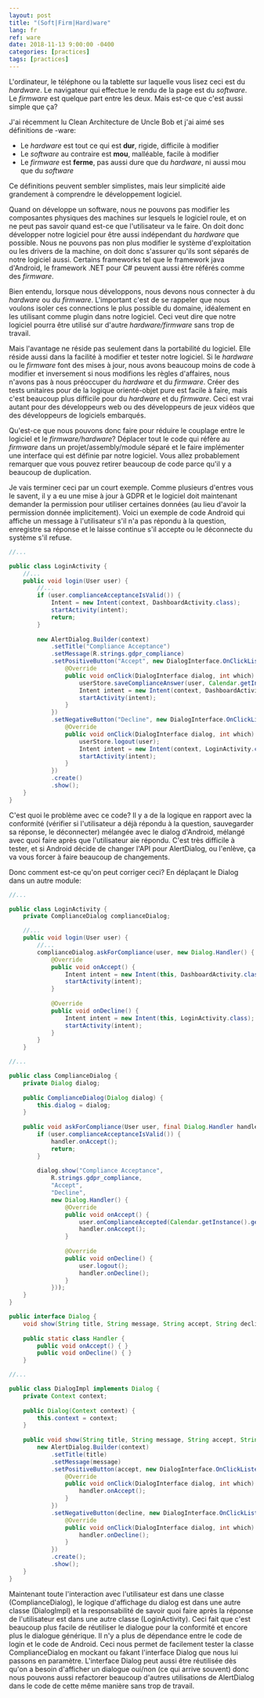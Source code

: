 ```yaml
---
layout: post
title: "(Soft|Firm|Hard)ware"
lang: fr
ref: ware
date: 2018-11-13 9:00:00 -0400
categories: [practices]
tags: [practices]
---
```

L'ordinateur, le téléphone ou la tablette sur laquelle vous lisez ceci est du *hardware*. Le navigateur qui effectue le rendu de la page est du *software*. Le *firmware* est quelque part entre les deux. Mais est-ce que c'est aussi simple que ça?

J'ai récemment lu Clean Architecture de Uncle Bob et j'ai aimé ses définitions de -ware:
* Le *hardware* est tout ce qui est **dur**, rigide, difficile à modifier
* Le *software* au contraire est **mou**, malléable, facile à modifier
* Le *firmware* est **ferme**, pas aussi dure que du *hardware*, ni aussi mou que du *software*

Ce définitions peuvent sembler simplistes, mais leur simplicité aide grandement à comprendre le développement logiciel.

Quand on développe un software, nous ne pouvons pas modifier les composantes physiques des machines sur lesquels le logiciel roule, et on ne peut pas savoir quand est-ce que l'utilisateur va le faire. On doit donc développer notre logiciel pour être aussi indépendant du *hardware* que possible. Nous ne pouvons pas non plus modifier le système d'exploitation ou les drivers de la machine, on doit donc s'assurer qu'ils sont séparés de notre logiciel aussi. Certains frameworks tel que le framework java d'Android, le framework .NET pour C# peuvent aussi être référés comme des *firmware*.

Bien entendu, lorsque nous développons, nous devons nous connecter à du *hardware* ou du *firmware*. L'important c'est de se rappeler que nous voulons isoler ces connections le plus possible du domaine, idéalement en les utilisant comme plugin dans notre logiciel. Ceci veut dire que notre logiciel pourra être utilisé sur d'autre *hardware/firmware* sans trop de travail.

Mais l'avantage ne réside pas seulement dans la portabilité du logiciel. Elle réside aussi dans la facilité à modifier et tester notre logiciel. Si le *hardware* ou le *firmware* font des mises à jour, nous avons beaucoup moins de code à modifier et inversement si nous modifions les règles d'affaires, nous n'avons pas à nous préoccuper du *hardware* et du *firmware*. Créer des tests unitaires pour de la logique orienté-objet pure est facile à faire, mais c'est beaucoup plus difficile pour du *hardware* et du *firmware*. Ceci est vrai autant pour des développeurs web ou des développeurs de jeux vidéos que des développeurs de logiciels embarqués.

Qu'est-ce que nous pouvons donc faire pour réduire le couplage entre le logiciel et le *firmware/hardware*? Déplacer tout le code qui réfère au *firmware* dans un projet/assembly/module séparé et le faire implémenter une interface qui est définie par notre logiciel. Vous allez probablement remarquer que vous pouvez retirer beaucoup de code parce qu'il y a beaucoup de duplication.

Je vais terminer ceci par un court exemple. Comme plusieurs d'entres vous le savent, il y a eu une mise à jour à GDPR et le logiciel doit maintenant demander la permission pour utiliser certaines données (au lieu d'avoir la permission donnée implicitement). Voici un exemple de code Android qui affiche un message à l'utilisateur s'il n'a pas répondu à la question, enregistre sa réponse et le laisse continue s'il accepte ou le déconnecte du système s'il refuse.

```java
//...

public class LoginActivity {
    //...
    public void login(User user) {
        //...
        if (user.complianceAcceptanceIsValid()) {
            Intent = new Intent(context, DashboardActivity.class);
            startActivity(intent);
            return;
        }
        
        new AlertDialog.Builder(context)
            .setTitle("Compliance Acceptance")
            .setMessage(R.strings.gdpr_compliance)
            .setPositiveButton("Accept", new DialogInterface.OnClickListener() {
                @Override
                public void onClick(DialogInterface dialog, int which) {
                    userStore.saveComplianceAnswer(user, Calendar.getInstance().getTime());
                    Intent intent = new Intent(context, DashboardActivity.class);
                    startActivity(intent);
                }
            })
            .setNegativeButton("Decline", new DialogInterface.OnClickListener() {
                @Override
                public void onClick(DialogInterface dialog, int which) {
                    userStore.logout(user);
                    Intent intent = new Intent(context, LoginActivity.class);
                    startActivity(intent);
                }
            })
            .create()
            .show();
    }
}
```

C'est quoi le problème avec ce code? Il y a de la logique en rapport avec la conformité (vérifier si l'utilisateur a déjà répondu à la question, sauvegarder sa réponse, le déconnecter) mélangée avec le dialog d'Android, mélangé avec quoi faire après que l'utilisateur aie répondu. C'est très difficile à tester, et si Android décide de changer l'API pour AlertDialog, ou l'enlève, ça va vous forcer à faire beaucoup de changements.

Donc comment est-ce qu'on peut corriger ceci? En déplaçant le Dialog dans un autre module:

```java
//...

public class LoginActivity {
    private ComplianceDialog complianceDialog;

    //...
    public void login(User user) {
        //...
        complianceDialog.askForCompliance(user, new Dialog.Handler() {
            @Override
            public void onAccept() {
                Intent intent = new Intent(this, DashboardActivity.class);
                startActivity(intent);
            }
            
            @Override
            public void onDecline() {
                Intent intent = new Intent(this, LoginActivity.class);
                startActivity(intent);
            }
        }
    }
```

```java
//...

public class ComplianceDialog {
    private Dialog dialog;
    
    public ComplianceDialog(Dialog dialog) {
        this.dialog = dialog;
    }
    
    public void askForCompliance(User user, final Dialog.Handler handler) {
        if (user.complianceAcceptanceIsValid()) {
            handler.onAccept();
            return;
        }
        
        dialog.show("Compliance Acceptance", 
            R.strings.gdpr_compliance,
            "Accept",
            "Decline",
            new Dialog.Handler() {
                @Override
                public void onAccept() {
                    user.onComplianceAccepted(Calendar.getInstance().getTime());
                    handler.onAccept();
                }
                
                @Override
                public void onDecline() {
                    user.logout();
                    handler.onDecline();
                }
            }));
    }
}
```

```java
public interface Dialog {
    void show(String title, String message, String accept, String decline, Dialog.Handler handler);
    
    public static class Handler {
        public void onAccept() { }
        public void onDecline() { }
    }
```

```java
//...

public class DialogImpl implements Dialog {
    private Context context;
    
    public Dialog(Context context) {
        this.context = context;
    }
    
    public void show(String title, String message, String accept, String decline, Dialog.Handler handler) {
        new AlertDialog.Builder(context)
            .setTitle(title)
            .setMessage(message)
            .setPositiveButton(accept, new DialogInterface.OnClickListener() {
                @Override
                public void onClick(DialogInterface dialog, int which) {
                    handler.onAccept();
                }
            })
            .setNegativeButton(decline, new DialogInterface.OnClickListener() {
                @Override
                public void onClick(DialogInterface dialog, int which) {
                    handler.onDecline();
                }
            })
            .create();
            .show();
    }
}
```

Maintenant toute l'interaction avec l'utilisateur est dans une classe (ComplianceDialog), le logique d'affichage du dialog est dans une autre classe (DialogImpl) et la responsabilité de savoir quoi faire après la réponse de l'utilisateur est dans une autre classe (LoginActivity).
 Ceci fait que c'est beaucoup plus facile de réutiliser le dialogue pour la conformité et encore plus le dialogue générique. Il n'y a plus de dépendance entre le code de login et le code de Android. Ceci nous permet de facilement tester la classe ComplianceDialog en mockant ou fakant l'interface Dialog que nous lui passons en paramètre. L'interface Dialog peut aussi être réutilisée dès qu'on a besoin d'afficher un dialogue oui/non (ce qui arrive souvent) donc nous pouvons aussi refactorer beaucoup d'autres utilisations de AlertDialog dans le code de cette même manière sans trop de travail.